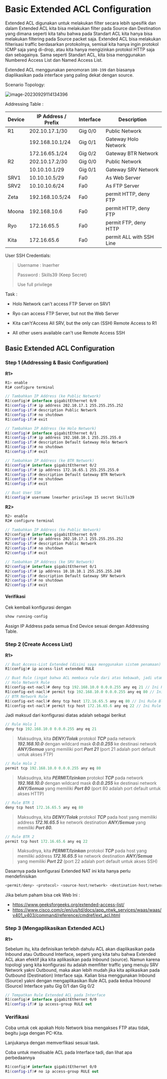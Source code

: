 # Basic Extended ACL Configuration

Extended ACL digunakan untuk melakukan filter secara lebih spesifik dan dalam Extended ACL kita bisa melakukan filter pada Source dan Destination yang dimana seperti kita tahu bahwa pada Standart ACL kita hanya bisa melakukan filtering pada Source packet saja. Extended ACL bisa melakukan filterisasi traffic berdasarkan protokolnya, semisal kita hanya ingin protokol ICMP saja yang di-drop, atau kita hanya mengizinkan protokol HTTP saja dan sebagainya. Sama seperti Standart ACL, kita bisa menggunakan Numbered Access List dan Named Access List.

Extended ACL menggunakan penomoran `100-199` dan biasanya diaplikasikan pada interface yang paling dekat dengan source.

Scenario Topology:

![image-20230929114134396](https://github.com/diotriandika/learn-networking/assets/109568349/a233628d-4d00-496a-ac17-285313adadeb)

Addressing Table :

| Device | IP Address / Prefix | Interface | Description              |
| ------ | ------------------- | --------- | ------------------------ |
| R1     | 202.10.17.1/30      | Gig 0/0   | Public Network           |
|        | 192.168.10.1/24     | Gig 0/1   | Gateway Holo Network     |
|        | 172.16.65.1/24      | Gig 0/2   | Gateway BTR Network      |
| R2     | 202.10.17.2/30      | Gig 0/0   | Public Network           |
|        | 10.10.10.1/29       | Gig 0/1   | Gateway SRV Network      |
| SRV1   | 10.10.10.5/29       | Fa0       | As Web Server            |
| SRV2   | 10.10.10.6/24       | Fa0       | As FTP Server            |
| Zeta   | 192.168.10.5/24     | Fa0       | permit HTTP, deny FTP    |
| Moona  | 192.168.10.6        | Fa0       | permit HTTP, deny FTP    |
| Ryo    | 172.16.65.5         | Fa0       | permit FTP, deny HTTP    |
| Kita   | 172.16.65.6         | Fa0       | permit ALL with SSH Line |

User SSH Credentials:

> Username : lnaerher
>
> Password : Skills39 (Keep Secret)
>
> Use full privilege

Task :

- Holo Network can't access FTP Server on SRV1
- Ryo can access FTP Server, but not the Web Server

- Kita can't'Access All SRV, but the only can (SSH) Remote Access to R1
- All other users available can't use Remote Access SSH

## Basic Extended ACL Configuration

### Step 1 (Addressing & Basic Configuration)

**R1>**

```kotlin
R1> enable
R1# configure terminal

// Tambahkan IP Address (ke Public Network)
R1(config)# interface gigabitEthernet 0/0
R1(config-if)# ip address 202.10.17.1 255.255.255.252
R1(config-if)# description Public Network
R1(config-if)# no shutdown
R1(config-if)# exit

// Tambahkan IP Address (ke Holo Network)
R1(config)# interface gigabitEthernet 0/1
R1(config-if)# ip address 192.168.10.1 255.255.255.0
R1(config-if)# description Default Gateway Holo Network
R1(config-if)# no shutdown
R1(config-if)# exit

// Tambahkan IP Address (ke BTR Network)
R1(config)# interface gigabitEthernet 0/2
R1(config-if)# ip address 172.16.65.1 255.255.255.0
R1(config-if)# description Default Gateway BTR Network
R1(config-if)# no shutdown
R1(config-if)# exit

// Buat User SSH 
R1(config)# username lnearher privilege 15 secret Skills39
```

**R2>**

```kotlin
R2> enable
R2# configure terminal

// Tambahkan IP Address (ke Public Network)
R2(config)# interface gigabitEthernet 0/0
R2(config-if)# ip address 202.10.17.1 255.255.255.252
R2(config-if)# description Public Network
R2(config-if)# no shutdown
R2(config-if)# exit

// Tambahkan IP Address (ke SRV Network)
R2(config)# interface gigabitEthernet 0/1
R2(config-if)# ip address 10.10.10.1 255.255.255.248
R2(config-if)# description Default Gateway SRV Network
R2(config-if)# no shutdown
R2(config-if)# exit
```

#### Verifikasi

Cek kembali konfigurasi dengan 

```kotlin
show running-config
```

Assign IP Address pada semua End Device sesuai dengan Addressing Table.

### Step 2 (Create Access List)

**R1>**

```kotlin
// Buat Access-List Extended (disini saya menggunakan sistem penamaan)
R1(config)# ip access-list extended RULE

// Buat Rule (ingat bahwa ACL membaca rule dari atas kebawah, jadi utamakan rule block terlebih dahulu)
// Holo Network Rule
R1(config-ext-nacl)# deny tcp 192.168.10.0 0.0.0.255 any eq 21 // Ini Rule Block FTP
R1(config-ext-nacl)# permit tcp 192.168.10.0 0.0.0.255 any eq 80 // Ini Rule Allow WWW
// BTR Network Rule
R1(config-ext-nacl)# deny tcp host 172.16.65.5 any eq 80 // Ini Rule Block WWW
R1(config-ext-nacl)# permit tcp host 172.16.65.6 any eq 22 // Ini Rule Allow SSH
```

Jadi maksud dari konfigurasi diatas adalah sebagai berikut 

```kotlin
// Rule Holo 1
deny tcp 192.168.10.0 0.0.0.255 any eq 21
```

> Maksudnya, kita ***DENY/Tolak*** protokol ***TCP*** pada network ***192.168.10.0*** dengan wildcard mask ***0.0.0.255*** ke destinasi network ***ANY/Semua*** yang memiliki port ***Port 21*** (port 21 adalah port default untuk akses FTP)

```kotlin
// Rule Holo 2
permit tcp 192.168.10.0 0.0.0.255 any eq 80 
```

> Maksudnya, kita ***PERMIT/Izinkan*** protokol ***TCP*** pada network ***192.168.10.0*** dengan wildcard mask ***0.0.0.255*** ke destinasi network ***ANY/Semua*** yang memiliki ***Port 80*** (port 80 adalah port default untuk akses HTTP)

```kotlin
// Rule BTR 1
deny tcp host 172.16.65.5 any eq 80
```

> Maksudnya, kita ***DENY/Tolak*** protokol ***TCP*** pada host yang memiliki address ***172.16.65.5*** ke network destination ***ANY/Semua*** yang memiliki ***Port 80.***

```kotlin
// Rule BTR 2
permit tcp host 172.16.65.6 any eq 22
```

> Maksudnya, kita ***PERMIT/Izinkan*** protokol ***TCP*** pada host yang memiliki address ***172.16.65.5*** ke network destination ***ANY/Semua*** yang memiliki ***Port 22*** (port 22 adalah port default untuk akses SSH)

Dasarnya pada konfigurasi Extended NAT ini kita hanya perlu mendefinisikan

```kotlin
<permit/deny> <protocol> <source-host/network> <destination-host/network> <match-port-if-needed>
```

Jika belum paham bisa cek Web Ini :

- https://www.geeksforgeeks.org/extended-access-list/
- https://www.cisco.com/c/en/us/td/docs/app_ntwk_services/waas/waas/v401_v403/command/reference/cmdref/ext_acl.html

### Step 3 (Mengaplikasikan Extended ACL)

**R1>**

Sebelum itu, kita definisikan terlebih dahulu ACL akan diaplikasikan pada Inbound atau Outbound Interface, seperti yang kita tahu bahwa Extended ACL akan efektif jika kita aplikasikan pada Inbound (source). Namun karena topologi yang kita konfigurasi itu adalah memfilter traffic yang menuju SRV Network yakni Outbound, maka akan lebih mudah jika kita aplikasikan pada Outbound (Destination) Interface saja. Kalian bisa menggunakan Inbound (Source) yakni dengan mengaplikasikan Rule ACL pada kedua Inbound (Source) Interface yaitu Gig 0/1 dan Gig 0/2

```kotlin
// Tempatkan Rule Extended ACL pada Interface
R1(config)# interface gigabitEthernet 0/0
R1(config-if)# ip access-group RULE out
```

### Verifikasi

Coba untuk cek apakah Holo Network bisa mengakses FTP atau tidak, begitu juga dengan PC-Kita. 

Lanjukanya dengan memverfikasi sesuai task.

Coba untuk mendisable ACL pada Interface tadi, dan lihat apa perbedaannya

```kotlin
R1(config)# interface gigabitEthernet 0/0
R1(config-if)# no ip access-group RULE out
```

